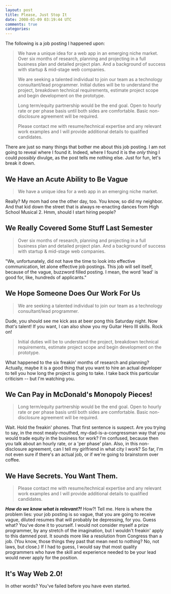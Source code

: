 ```yaml
--- 
layout: post
title: Please, Just Stop It
date: 2008-01-09 03:19:44 UTC
comments: true
categories: 
--- 
```

The following is a job posting I happened upon:

> We have a unique idea for a web app in an emerging niche market. Over six months of research, planning and projecting in a full business plan and detailed project plan. And a background of success with startup & mid-stage web companies.
> 
> We are seeking a talented individual to join our team as a technology consultant/lead programmer. Initial duties will be to understand the project, breakdown technical requirements, estimate project scope and begin development on the prototype.
> 
> Long term/equity partnership would be the end goal. Open to hourly rate or per phase basis until both sides are comfortable. Basic non-disclosure agreement will be required.
> 
> Please contact me with resume/technical expertise and any relevant work examples and I will provide additional details to qualified candidates.

There are just so many things that bother me about this job posting. I am not going to reveal where I found it. Indeed, where I found it is the *only* thing I could *possibly* divulge, as the post tells me nothing else. Just for fun, let's break it down.

## We Have an Acute Ability to Be Vague

> We have a unique idea for a web app in an emerging niche market.

Really? My mom had one the other day, too. You know, so did my neighbor. And that kid down the street that is always re-enacting dances from High School Musical 2. Hmm, should I start hiring people?

## We Really Covered Some Stuff Last Semester

> Over six months of research, planning and projecting in a full business plan and detailed project plan. And a background of success with startup & mid-stage web companies.

"We, unfortunately, did not have the time to look into effective communication, let alone effective job postings. This job will sell itself, because of the vague, buzzword filled posting. I mean, the word 'lead' is good for, like, hundreds of applicants."

## We Hope Someone Does Our Work For Us

> We are seeking a talented individual to join our team as a technology consultant/lead programmer.

Dude, you should see me kick ass at beer pong this Saturday night. Now *that's* talent\! If you want, I can also show you my Guitar Hero III skills. Rock on\!

> Initial duties will be to understand the project, breakdown technical requirements, estimate project scope and begin development on the prototype.

What happened to the six freakin' months of research and planning? Actually, maybe it is a good thing that you want to hire an actual developer to tell you how long the project is going to take. I take back this particular criticism -- but I'm watching you.

## We Can Pay in McDonald's Monopoly Pieces\!

> Long term/equity partnership would be the end goal. Open to hourly rate or per phase basis until both sides are comfortable. Basic non-disclosure agreement will be required.

Wait. Hold the freakin' phones. That first sentence is suspect. Are you trying to say, in the most mealy-mouthed, my-dad-is-a-congressman way that you would trade equity in the business for work? I'm confused, because then you talk about an hourly rate, or a 'per phase' plan. Also, in this non-disclosure agreement, can I tell my girlfriend in what city I work? So far, I'm not even sure if there's an actual job, or if we're going to brainstorm over coffee.

## We Have Secrets. You Want Them.

> Please contact me with resume/technical expertise and any relevant work examples and I will provide additional details to qualified candidates.

***How do we know what is relevant?\!*** How?\! Tell me. Here is where the problem lies: your job posting is so vague, that you are going to receive vague, diluted resumes that will probably be depressing, for you. Guess what? You've done it to yourself. I would not consider myself a prize programmer, by any stretch of the imagination, but I wouldn't freakin' apply to this damned post. It sounds more like a resolution from Congress than a job. (You know, those things they past that mean next to nothing? No, not laws, but close.) If I had to guess, I would say that most quality programmers who have the skill and experience needed to be your lead would never apply for the position.

## It's Way Web 2.0\!

In other words? You've failed before you have even started.
